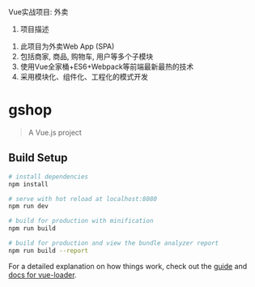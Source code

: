Vue实战项目: 外卖

1. 项目描述
1)	此项目为外卖Web App (SPA)
2)	包括商家, 商品, 购物车, 用户等多个子模块
3)	使用Vue全家桶+ES6+Webpack等前端最新最热的技术
4)	采用模块化、组件化、工程化的模式开发


# gshop

> A Vue.js project

## Build Setup

``` bash
# install dependencies
npm install

# serve with hot reload at localhost:8080
npm run dev

# build for production with minification
npm run build

# build for production and view the bundle analyzer report
npm run build --report
```

For a detailed explanation on how things work, check out the [guide](http://vuejs-templates.github.io/webpack/) and [docs for vue-loader](http://vuejs.github.io/vue-loader).
